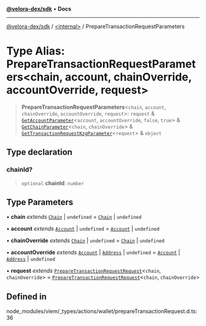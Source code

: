[**@velora-dex/sdk**](../../README.md) • **Docs**

***

[@velora-dex/sdk](../../globals.md) / [\<internal\>](../README.md) / PrepareTransactionRequestParameters

# Type Alias: PrepareTransactionRequestParameters\<chain, account, chainOverride, accountOverride, request\>

> **PrepareTransactionRequestParameters**\<`chain`, `account`, `chainOverride`, `accountOverride`, `request`\>: `request` & [`GetAccountParameter`](GetAccountParameter.md)\<`account`, `accountOverride`, `false`, `true`\> & [`GetChainParameter`](GetChainParameter.md)\<`chain`, `chainOverride`\> & [`GetTransactionRequestKzgParameter`](GetTransactionRequestKzgParameter.md)\<`request`\> & `object`

## Type declaration

### chainId?

> `optional` **chainId**: `number`

## Type Parameters

• **chain** *extends* [`Chain`](Chain.md) \| `undefined` = [`Chain`](Chain.md) \| `undefined`

• **account** *extends* [`Account`](Account.md) \| `undefined` = [`Account`](Account.md) \| `undefined`

• **chainOverride** *extends* [`Chain`](Chain.md) \| `undefined` = [`Chain`](Chain.md) \| `undefined`

• **accountOverride** *extends* [`Account`](Account.md) \| [`Address`](Address.md) \| `undefined` = [`Account`](Account.md) \| [`Address`](Address.md) \| `undefined`

• **request** *extends* [`PrepareTransactionRequestRequest`](PrepareTransactionRequestRequest.md)\<`chain`, `chainOverride`\> = [`PrepareTransactionRequestRequest`](PrepareTransactionRequestRequest.md)\<`chain`, `chainOverride`\>

## Defined in

node\_modules/viem/\_types/actions/wallet/prepareTransactionRequest.d.ts:36
